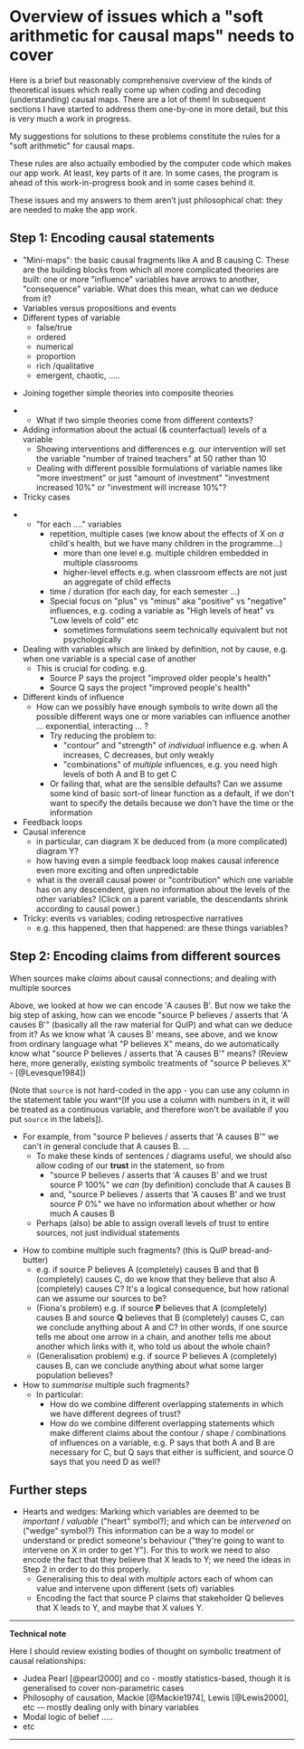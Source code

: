 # Overview of issues which a "soft arithmetic for causal maps" needs to cover

Here is a brief but reasonably comprehensive overview of the kinds of theoretical issues which really come up when coding and decoding (understanding) causal maps. There are a lot of them! In subsequent sections I have started to address them one-by-one in more detail, but this is very much a work in progress.

My suggestions for solutions to these problems constitute the rules for a "soft arithmetic" for causal maps. 

These rules are also actually embodied by the computer code which makes our app work. At least, key parts of it are. In some cases, the program is ahead of this work-in-progress book and in some cases behind it.

These issues and my answers to them aren’t just philosophical chat: they are needed to make the app work.

## Step 1: Encoding causal statements

+ "Mini-maps": the basic causal fragments like A and B causing C. These  are the building blocks from which all more complicated theories are built: one or more "influence" variables have arrows to another, "consequence" variable. What does this mean, what can we deduce from it?
+ Variables versus propositions and events
+ Different types of variable 
    - false/true
    - ordered
    - numerical
    - proportion
    - rich /qualitative 
    - emergent, chaotic,  ..…

- Joining together simple theories into composite theories

+ * What if two simple theories come from different contexts?
+ Adding information about the actual (& counterfactual) levels of a variable
    * Showing interventions and differences e.g. our intervention will set the variable "number of trained teachers" at 50 rather than 10
    * Dealing with different possible formulations of variable names like "more investment" or just "amount of investment" "investment increased 10%" or "investment will increase 10%"?
+ Tricky cases

- + "for each ...." variables
      + repetition, multiple cases (we know about the effects of X on *a* child's health, but we have many children in the programme...)
        + more than one level e.g. multiple children embedded in multiple classrooms
        + higher-level effects e.g. when classroom effects are not just an aggregate of child effects
      + time / duration (for each day, for each semester ...)
    + Special focus on "plus" vs "minus" aka "positive" vs "negative" influences, e.g. coding a variable as "High levels of heat" vs "Low levels of cold" etc 
      + sometimes formulations seem technically equivalent but not psychologically
- Dealing with variables which are linked by definition, not by cause, e.g. when one variable is a special case of another
  - This is crucial for coding. e.g.
    - Source P says the project "improved older people's health"
    - Source Q says the project "improved people's health"
- Different kinds of influence
    + How can we possibly have enough symbols to write down all the possible different ways one or more variables can influence another ... exponential, interacting ... ? 
      + Try reducing the problem to:
        + "contour" and "strength" of *individual* influence e.g. when A increases, C decreases, but only weakly
        + "combinations" of *multiple* influences, e.g. you need high levels of both A and B to get C
      + Or failing that, what are the sensible defaults? Can we assume some kind of basic sort-of linear function as a default, if we don't want to specify the details because we don't have the time or the information
- Feedback loops
- Causal inference
    + in particular, can diagram X be deduced from (a more complicated) diagram Y?
    + how having even a simple feedback loop makes causal inference even more exciting and often unpredictable
    + what is the overall causal power or "contribution" which one variable has on any descendent, given no information about the levels of the other variables? (Click on a parent variable, the descendants shrink according to causal power.)
- Tricky: events vs variables; coding retrospective narratives
    + e.g. this happened, then that happened: are these things variables?

## Step 2: Encoding claims from different sources

When sources make *claims* about causal connections; and dealing with multiple sources

Above, we looked at how we can encode 'A causes B'. But now we take the big step of asking, how can we encode "source P believes / asserts that 'A causes B'" (basically all the raw material for QuIP) and what can we deduce from it? As we know what 'A causes B' means, see above, and we know from ordinary language what "P believes X" means, do we automatically know what "source P believes / asserts that 'A causes B'" means? (Review here, more generally, existing symbolic treatments of "source P believes X" - [@Levesque1984])

(Note that `source` is not hard-coded in the app - you can use any column in the statement table you want^[If you use a column with numbers in it, it will be treated as a continuous variable, and therefore won't be available if you put `source` in the labels]).

* For example, from "source P believes / asserts that 'A causes B'" we can't in general conclude that A causes B. ... 
  - To make these kinds of sentences / diagrams useful, we should also allow coding of our **trust** in the statement, so from
    - "source P believes / asserts that 'A causes B' and we trust source P 100%" we *can* (by definition) conclude that A causes B
    - and,  "source P believes / asserts that 'A causes B' and we trust source P 0%" we have no information about whether or how much A causes B
  - Perhaps (also) be able to assign overall levels of trust to entire sources, not just individual statements
+ How to combine multiple such fragments? (this is QuIP bread-and-butter)
    * e.g. if source P believes A (completely) causes B and that B (completely) causes C, do we know that they believe that also A (completely) causes C? It's a logical consequence, but how rational can we assume our sources to be?
    * (Fiona's problem) e.g. if source **P** believes that A (completely) causes B and source **Q** believes that B (completely) causes C, can we conclude anything about A and C? In other words, if one source tells me about one arrow in a chain, and another tells me about another which links with it, who told us about the whole chain?
    * (Generalisation problem) e.g. if source P believes A (completely) causes B, can we conclude anything about what some larger population believes?
+ How to *summarise* multiple such fragments?
    * In particular:
        - How do we combine different overlapping statements in which we have different degrees of trust?
        - How do we combine different overlapping statements which make different claims about the contour / shape / combinations of influences on a variable, e.g. P says that both A and B are necessary for C, but Q says that either is sufficient, and source O says that you need D as well?

## Further steps

- Hearts and wedges: Marking which variables are deemed to be *important* / *valuable* ("heart" symbol?); and which can be *intervened* on ("wedge" symbol?) This information can be a way to model or understand or predict someone's behaviour ("they're going to want to intervene on X in order to get Y"). For this to work we need to also encode the fact that they believe that X leads to Y; we need the ideas in Step 2 in order to do this properly.
  + Generalising this to deal with *multiple* actors each of whom can value and intervene upon different (sets of) variables
  + Encoding the fact that source P claims that stakeholder Q believes that X leads to Y, and maybe that X values Y.

-------------------

**Technical note**

Here I should review existing bodies of thought on symbolic treatment of causal relationships:

- Judea Pearl [@pearl2000] and co - mostly statistics-based, though it is generalised to cover non-parametric cases
- Philosophy of causation, Mackie [@Mackie1974], Lewis [@Lewis2000], etc -– mostly dealing only with binary variables 
- Modal logic of belief ..…
- etc

------


